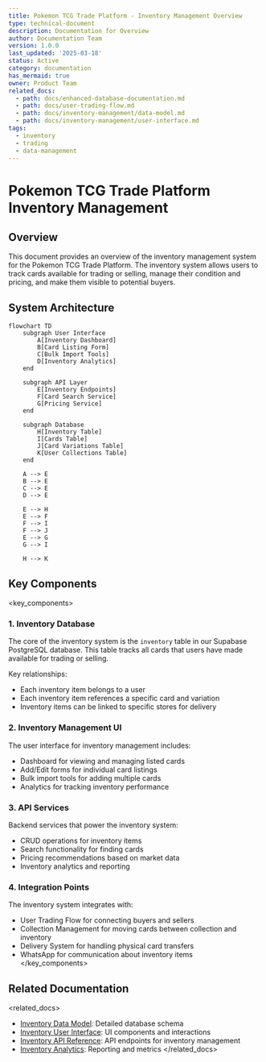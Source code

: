 ```yaml
---
title: Pokemon TCG Trade Platform - Inventory Management Overview
type: technical-document
description: Documentation for Overview
author: Documentation Team
version: 1.0.0
last_updated: '2025-03-18'
status: Active
category: documentation
has_mermaid: true
owner: Product Team
related_docs:
  - path: docs/enhanced-database-documentation.md
  - path: docs/user-trading-flow.md
  - path: docs/inventory-management/data-model.md
  - path: docs/inventory-management/user-interface.md
tags:
  - inventory
  - trading
  - data-management
---
```


# Pokemon TCG Trade Platform Inventory Management

## Overview

<purpose>
This document provides an overview of the inventory management system for the Pokemon TCG Trade Platform. The inventory system allows users to track cards available for trading or selling, manage their condition and pricing, and make them visible to potential buyers.
</purpose>

## System Architecture

```mermaid
flowchart TD
    subgraph User Interface
        A[Inventory Dashboard]
        B[Card Listing Form]
        C[Bulk Import Tools]
        D[Inventory Analytics]
    end
    
    subgraph API Layer
        E[Inventory Endpoints]
        F[Card Search Service]
        G[Pricing Service]
    end
    
    subgraph Database
        H[Inventory Table]
        I[Cards Table]
        J[Card Variations Table]
        K[User Collections Table]
    end
    
    A --> E
    B --> E
    C --> E
    D --> E
    
    E --> H
    E --> F
    F --> I
    F --> J
    E --> G
    G --> I
    
    H --> K
```

## Key Components

<key_components>
### 1. Inventory Database

The core of the inventory system is the `inventory` table in our Supabase PostgreSQL database. This table tracks all cards that users have made available for trading or selling.

Key relationships:
- Each inventory item belongs to a user
- Each inventory item references a specific card and variation
- Inventory items can be linked to specific stores for delivery

### 2. Inventory Management UI

The user interface for inventory management includes:
- Dashboard for viewing and managing listed cards
- Add/Edit forms for individual card listings
- Bulk import tools for adding multiple cards
- Analytics for tracking inventory performance

### 3. API Services

Backend services that power the inventory system:
- CRUD operations for inventory items
- Search functionality for finding cards
- Pricing recommendations based on market data
- Inventory analytics and reporting

### 4. Integration Points

The inventory system integrates with:
- User Trading Flow for connecting buyers and sellers
- Collection Management for moving cards between collection and inventory
- Delivery System for handling physical card transfers
- WhatsApp for communication about inventory items
</key_components>

## Related Documentation

<related_docs>
- [Inventory Data Model](inventory-management/data-model.md): Detailed database schema
- [Inventory User Interface](inventory-management/user-interface.md): UI components and interactions
- [Inventory API Reference](inventory-management/api-reference.md): API endpoints for inventory management
- [Inventory Analytics](inventory-management/analytics.md): Reporting and metrics
</related_docs>
